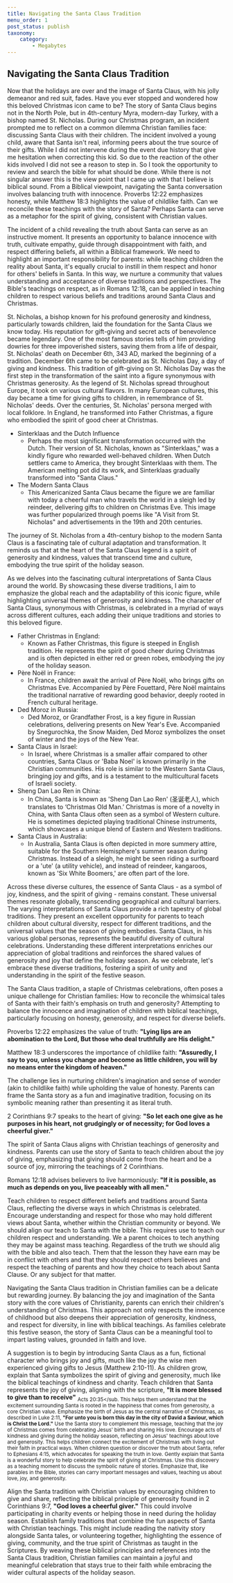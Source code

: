 ```yaml
---
title: Navigating the Santa Claus Tradition
menu_order: 1
post_status: publish
taxonomy:
    category:
        - Megabytes
---
```


## Navigating the Santa Claus Tradition

Now that the holidays are over and the image of Santa Claus, with his jolly demeanor and red suit, fades. Have you ever stopped and  wondered how this beloved Christmas icon came to be? The story of Santa Claus begins not in the North Pole, but in 4th-century Myra, modern-day Turkey, with a bishop named St. Nicholas. During our Christmas program, an incident prompted me to reflect on a common dilemma Christian families face: discussing Santa Claus with their children. The incident involved a young child, aware that Santa isn't real, informing peers about the true source of their gifts. While I did not intervene during the event due history that give me hesitation when correcting this kid. So due to the reaction of the other kids involved  I did not see a reason to step in. So I took the opportunity  to review and search  the bible for what should be done.  While there is not singular answer this is the view point that I came up with that I believe is biblical sound. From a Biblical viewpoint, navigating the Santa conversation involves balancing truth with innocence. Proverbs 12:22 emphasizes honesty, while Matthew 18:3 highlights the value of childlike faith. Can we reconcile these teachings with the story of Santa? Perhaps Santa can serve as a metaphor for the spirit of giving, consistent with Christian values.

The incident of a child revealing the truth about Santa can serve as an instructive moment. It presents an opportunity to balance innocence with truth, cultivate empathy, guide through disappointment with faith, and respect differing beliefs, all within a Biblical framework. We need to highlight an important responsibility for parents: while teaching children the reality about Santa, it's equally crucial to instill in them respect and honor for others' beliefs in Santa. In this way, we nurture a community that values understanding and acceptance of diverse traditions and perspectives.  The Bible's teachings on respect, as in Romans 12:18, can be applied in teaching children to respect various beliefs and traditions around Santa Claus and Christmas.

St. Nicholas, a bishop known for his profound generosity and kindness, particularly towards children, laid the foundation for the Santa Claus we know today. His reputation for gift-giving and secret acts of benevolence became legendary. One of the most famous stories tells of him providing dowries for three impoverished sisters, saving them from a life of despair, St. Nicholas' death on December 6th, 343 AD, marked the beginning of a tradition. December 6th came to be celebrated as St. Nicholas Day, a day of giving and kindness. This tradition of gift-giving on St. Nicholas Day was the first step in the transformation of the saint into a figure synonymous with Christmas generosity.  As the legend of St. Nicholas spread throughout Europe, it took on various cultural flavors. In many European cultures, this day became a time for giving gifts to children, in remembrance of St. Nicholas' deeds. Over the centuries, St. Nicholas' persona merged with local folklore. In England, he transformed into Father Christmas, a figure who embodied the spirit of good cheer at Christmas.


- Sinterklaas and the Dutch Influence
  + Perhaps the most significant transformation occurred with the Dutch. Their version of St. Nicholas, known as "Sinterklaas," was a kindly figure who rewarded well-behaved children. When Dutch settlers came to America, they brought Sinterklaas with them. The American melting pot did its work, and Sinterklaas gradually transformed into "Santa Claus."
- The Modern Santa Claus
  + This Americanized Santa Claus became the figure we are familiar with today a cheerful man who travels the world in a sleigh led by reindeer, delivering gifts to children on Christmas Eve. This image was further popularized through poems like "A Visit from St. Nicholas" and advertisements in the 19th and 20th centuries.

The journey of St. Nicholas from a 4th-century bishop to the modern Santa Claus is a fascinating tale of cultural adaptation and transformation. It reminds us that at the heart of the Santa Claus legend is a spirit of generosity and kindness, values that transcend time and culture, embodying the true spirit of the holiday season.

As we  delves into the fascinating cultural interpretations of Santa Claus around the world. By showcasing these diverse traditions, I  aim to emphasize the global reach and the adaptability of this iconic figure, while highlighting universal themes of generosity and kindness.
The character of Santa Claus, synonymous with Christmas, is celebrated in a myriad of ways across different cultures, each adding their unique traditions and stories to this beloved figure.

- Father Christmas in England:
  + Known as Father Christmas, this figure is steeped in English tradition. He represents the spirit of good cheer during Christmas and is often depicted in either red or green robes, embodying the joy of the holiday season.
- Père Noël in France:
  + In France, children await the arrival of Père Noël, who brings gifts on Christmas Eve. Accompanied by Père Fouettard, Père Noël maintains the traditional narrative of rewarding good behavior, deeply rooted in French cultural heritage.
- Ded Moroz in Russia:
  + Ded Moroz, or Grandfather Frost, is a key figure in Russian celebrations, delivering presents on New Year's Eve. Accompanied by Snegurochka, the Snow Maiden, Ded Moroz symbolizes the onset of winter and the joys of the New Year.
- Santa Claus in Israel:
  + In Israel, where Christmas is a smaller affair compared to other countries, Santa Claus or 'Baba Noel' is known primarily in the Christian communities. His role is similar to the Western Santa Claus, bringing joy and gifts, and is a testament to the multicultural facets of Israeli society.
- Sheng Dan Lao Ren in China: 
  + In China, Santa is known as 'Sheng Dan Lao Ren' (圣诞老人), which translates to ‘Christmas Old Man.’ Christmas is more of a novelty in China, with Santa Claus often seen as a symbol of Western culture. He is sometimes depicted playing traditional Chinese instruments, which showcases a unique blend of Eastern and Western traditions.
- Santa Claus in Australia:
  + In Australia, Santa Claus is often depicted in more summery attire, suitable for the Southern Hemisphere's summer season during Christmas. Instead of a sleigh, he might be seen riding a surfboard or a 'ute' (a utility vehicle), and instead of reindeer, kangaroos, known as 'Six White Boomers,' are often part of the lore.

Across these diverse cultures, the essence of Santa Claus - as a symbol of joy, kindness, and the spirit of giving - remains constant. These universal themes resonate globally, transcending geographical and cultural barriers. The varying interpretations of Santa Claus provide a rich tapestry of global traditions. They present an excellent opportunity for parents  to teach children about cultural diversity, respect for different traditions, and the universal values that the season of giving embodies. Santa Claus, in his various global personas, represents the beautiful diversity of cultural celebrations. Understanding these different interpretations enriches our appreciation of global traditions and reinforces the shared values of generosity and joy that define the holiday season. As we celebrate, let's embrace these diverse traditions, fostering a spirit of unity and understanding in the spirit of the festive season.

The Santa Claus tradition, a staple of Christmas celebrations, often poses a unique challenge for Christian families: How to reconcile the whimsical tales of Santa with their faith's emphasis on truth and generosity? Attempting to balance the innocence and imagination of children with biblical teachings, particularly focusing on honesty, generosity, and respect for diverse beliefs.
 
 Proverbs 12:22 emphasizes the value of truth: **"Lying lips are an abomination to the Lord, But those who deal truthfully are His delight."**
 
 Matthew 18:3 underscores the importance of childlike faith: **"Assuredly, I say to you, unless you change and become as little children, you will by no means enter the kingdom of heaven."**
 
The challenge lies in nurturing children's imagination and sense of wonder (akin to childlike faith) while upholding the value of honesty. Parents can frame the Santa story as a fun and imaginative tradition, focusing on its symbolic meaning rather than presenting it as literal truth.

 2 Corinthians 9:7 speaks to the heart of giving: **"So let each one give as he purposes in his heart, not grudgingly or of necessity; for God loves a cheerful giver."**

The spirit of Santa Claus aligns with Christian teachings of generosity and kindness. Parents can use the story of Santa to teach children about the joy of giving, emphasizing that giving should come from the heart and be a source of joy, mirroring the teachings of 2 Corinthians.

Romans 12:18 advises believers to live harmoniously: **"If it is possible, as much as depends on you, live peaceably with all men."**

Teach children to respect different beliefs and traditions around Santa Claus, reflecting the diverse ways in which Christmas is celebrated. Encourage understanding and respect for those who may hold different views about Santa, whether within the Christian community or beyond. We should align our teach to Santa with the bible. This requires use to teach our children respect and understanding.  We a parent choices to tech anything they may be against mass teaching. Regardless of the truth we should alig with the bible and also teach. Them that the lesson they have earn may be in conflict  with others and that they should respect others believes and respect the teaching of parents and how they choice to teach about Santa Clause. Or any subject for that matter.

Navigating the Santa Claus tradition in Christian families can be a delicate but rewarding journey. By balancing the joy and imagination of the Santa story with the core values of Christianity, parents can enrich their children's understanding of Christmas. This approach not only respects the innocence of childhood but also deepens their appreciation of generosity, kindness, and respect for diversity, in line with biblical teachings. As families celebrate this festive season, the story of Santa Claus can be a meaningful tool to impart lasting values, grounded in faith and love.


A suggestion  is to begin by introducing Santa Claus as a fun, fictional character who brings joy and gifts, much like the joy the wise men experienced giving gifts to Jesus (Matthew 2:10-11). As children grow, explain that Santa symbolizes the spirit of giving and generosity, much like the biblical teachings of kindness and charity.
Teach children that Santa represents the joy of giving, aligning with the scripture, **"It is more blessed to give than to receive"** <sub>Acts 20:35</sub. This helps them understand that the excitement surrounding Santa is rooted in the happiness that comes from generosity, a core Christian value.
Emphasize the birth of Jesus as the central narrative of Christmas, as described in Luke 2:11, **"For unto you is born this day in the city of David a Saviour, which is Christ the Lord."** Use the Santa story to complement this message, teaching that the joy of Christmas comes from celebrating Jesus' birth and sharing His love. Encourage acts of kindness and giving during the holiday season, reflecting on Jesus' teachings about love and generosity. This helps children connect the excitement of Christmas with living out their faith in practical ways. When children question or discover the truth about Santa, refer to Ephesians 4:15, which advocates for speaking the truth in love. Gently explain that Santa is a wonderful story to help celebrate the spirit of giving at Christmas. Use this discovery as a teaching moment to discuss the symbolic nature of stories. Emphasize that, like parables in the Bible, stories can carry important messages and values, teaching us about love, joy, and generosity.

Align the Santa tradition with Christian values by encouraging children to give and share, reflecting the biblical principle of generosity found in 2 Corinthians 9:7, **"God loves a cheerful giver."** This could involve participating in charity events or helping those in need during the holiday season. Establish family traditions that combine the fun aspects of Santa with Christian teachings. This might include reading the nativity story alongside Santa tales, or volunteering together, highlighting the essence of giving, community, and the true spirit of Christmas as taught in the Scriptures. By weaving these biblical principles and references into the Santa Claus tradition, Christian families can maintain a joyful and meaningful celebration that stays true to their faith while embracing the wider cultural aspects of the holiday season.

